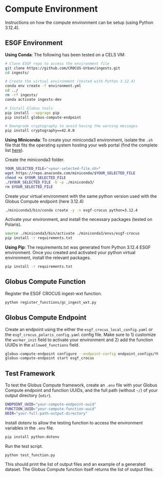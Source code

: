 # Compute Environment

Instructions on how the compute environment can be setup (using Python 3.12.4).

## ESGF Environment

**Using Conda**:
The following has been tested on a CELS VM:
```bash
# Clone ESGF repo to access the environment file
git clone https://github.com/CROCUS-Urban/ingests.git
cd ingests/

# Create the virtual environment (tested with Python 3.12.4)
conda env create -f environment.yml
cd ../
rm -rf ingests/
conda activate ingests-dev

# Install Globus tools
pip install --upgrage pip
pip install globus-compute-endpoint

# Downgrade cryptography to avoid having the warning messages
pip install cryptography==42.0.0
```

**Using Miniconda**:
To create your miniconda3 environment, isolate the `.sh` file that fits the operating system hosting your web portal (find the complete list [here](https://repo.anaconda.com/miniconda/)).

Create the miniconda3 folder.
```bash
YOUR_SELECTED_FILE="<your-selected-file.sh>"
wget https://repo.anaconda.com/miniconda/$YOUR_SELECTED_FILE
chmod +x $YOUR_SELECTED_FILE
./$YOUR_SELECTED_FILE -b -p ./miniconda3/
rm $YOUR_SELECTED_FILE
```

Create your virtual environment with the same python version used with the Globus Compute endpoint (here 3.12.4)
```bash
./miniconda3/bin/conda create -y -n esgf-crocus python=3.12.4
```

Activate your environment, and install the necessary packages (tested on Polaris).
```bash
source ./miniconda3/bin/activate ./miniconda3/envs/esgf-crocus
pip install -r requirements.txt
```

**Using Pip**:
The requirements.txt was generated from Python 3.12.4 ESGF environment. Once you created and activated your python virtual environment, install the relevant packages.
```bash
pip install -r requirements.txt
```

## Globus Compute Function

Register the ESGF CROCUS ingest-wxt function.
```bash
python register_functions/gc_ingest_wxt.py
```

## Globus Compute Endpoint

Create an endpoint using the either the `esgf_crocus_local_config.yaml` or the `esgf_crocus_polaris_config.yaml` config file. Make sure to 1) customize the `worker_init` field to activate your environment and 2) add the function UUIDs in the `allowed_functions` field.
```bash
globus-compute-endpoint configure --endpoint-config endpoint_configs/YOUR-TARGER-CONFIE-FILE.yaml esgf_crocus
globus-compute-endpoint start esgf_crocus
```

## Test Framework

To test the Globus Compute framework, create an `.env` file with your Globus Compute endpoint and function UUIDs, and the full path (without `~/`) of your output directory (`odir`).
```bash
ENDPOINT_UUID="your-compute-endpoint-uuid"
FUNCTION_UUID="your-compute-function-uuid"
ODIR="your-full-path-output-directory"
```

Install dotenv to allow the testing function to access the environment variables in the `.env` file.
```bash
pip install python-dotenv
```

Run the test script.
```bash
python test_function.py
```

This should print the list of output files and an example of a generated dataset. The Globus Compute function itself returns the list of output files.
